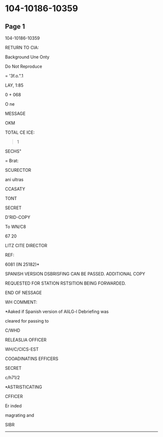 # 104-10186-10359

## Page 1

104-10186-10359

RETURN TO CIA:

Background Une Onty

Do Not Reproduce

= '3f.o.".1

LAY, 1:85

0 + 068

O ne

MESSAGE

OKM

TOTAL CE ICE:

>1

SECHS"

= Brat:

SCURECTOR

ani ultras

CCASATY

TONT

SECRET

D'RID-COPY

To WN/C8

67 20

LITZ CITE DIRECTOR

REF:

6081 (IN 25182)*

SPANISH VERSION DSBRISFING CAN BE PASSED. ADDITIONAL COPY

REQUESTED FOR STATION RSTSITION BEING FORWARDED.

END OF NESSAGE

WH COMMENT:

*Aaked if Spanish version of AliLG-l Debriefing was

cleared for passing to

C/WHD

RELEASLIA OFFICER

WH/C/CICS-EST

COOADINATINS EFFICERS

SECRET

c/h71/2

•ASTRISTICATING

CFFICER

Er inded

magrating and

SIBR

---


